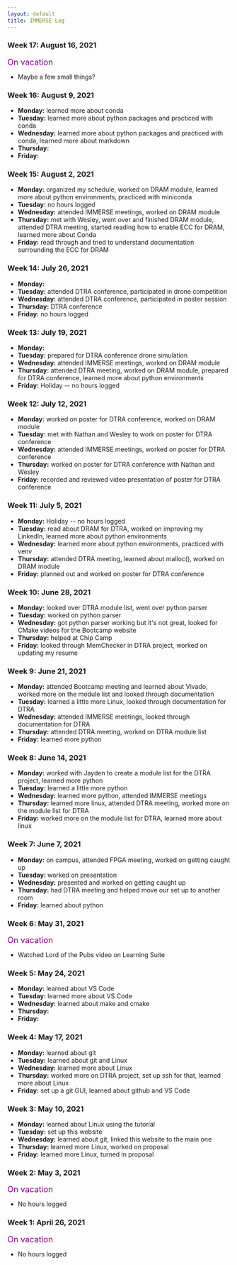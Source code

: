 ```yaml
---
layout: default
title: IMMERSE Log
---
```


### Week 17: August 16, 2021
<span style="color:purple; font-size:1.3em;">On vacation</span>
* Maybe a few small things?

### Week 16: August 9, 2021
* **Monday:** learned more about conda
* **Tuesday:** learned more about python packages and practiced with conda
* **Wednesday:** learned more about python packages and practiced with conda, learned more about markdown
* **Thursday:** 
* **Friday:** 

### Week 15: August 2, 2021
* **Monday:** organized my schedule, worked on DRAM module, learned more about python environments, practiced with miniconda
* **Tuesday:** no hours logged
* **Wednesday:** attended IMMERSE meetings, worked on DRAM module
* **Thursday:** met with Wesley, went over and finished DRAM module, attended DTRA meeting, started reading how to enable ECC for DRAM, learned more about Conda
* **Friday:** read through and tried to understand documentation surrounding the ECC for DRAM

### Week 14: July 26, 2021
* **Monday:** 
* **Tuesday:** attended DTRA conference, participated in drone competition
* **Wednesday:** attended DTRA conference, participated in poster session
* **Thursday:** DTRA conference
* **Friday:** no hours logged

### Week 13: July 19, 2021
* **Monday:** 
* **Tuesday:** prepared for DTRA conference drone simulation
* **Wednesday:** attended IMMERSE meetings, worked on DRAM module
* **Thursday:** attended DTRA meeting, worked on DRAM module, prepared for DTRA conference, learned more about python environments
* **Friday:** Holiday -- no hours logged

### Week 12: July 12, 2021
* **Monday:** worked on poster for DTRA conference, worked on DRAM module
* **Tuesday:** met with Nathan and Wesley to work on poster for DTRA conference
* **Wednesday:** attended IMMERSE meetings, worked on poster for DTRA conference
* **Thursday:** worked on poster for DTRA conference with Nathan and Wesley
* **Friday:** recorded and reviewed video presentation of poster for DTRA conference

### Week 11: July 5, 2021
* **Monday:** Holiday -- no hours logged
* **Tuesday:** read about DRAM for DTRA, worked on improving my LinkedIn, learned more about python environments
* **Wednesday:** learned more about python environments, practiced with venv 
* **Thursday:** attended DTRA meeting, learned about malloc(), worked on DRAM module
* **Friday:** planned out and worked on poster for DTRA conference

### Week 10: June 28, 2021
* **Monday:** looked over DTRA module list, went over python parser 
* **Tuesday:** worked on python parser
* **Wednesday:** got python parser working but it's not great, looked for CMake videos for the Bootcamp website
* **Thursday:** helped at Chip Camp
* **Friday:** looked through MemChecker in DTRA project, worked on updating my resume

### Week 9: June 21, 2021
* **Monday:** attended Bootcamp meeting and learned about Vivado, worked more on the module list and looked through documentation
* **Tuesday:** learned a little more Linux, looked through documentation for DTRA
* **Wednesday:** attended IMMERSE meetings, looked through documentation for DTRA
* **Thursday:** attended DTRA meeting, worked on DTRA module list
* **Friday:** learned more python

### Week 8: June 14, 2021
* **Monday:** worked with Jayden to create a module list for the DTRA project, learned more python
* **Tuesday:** learned a little more python
* **Wednesday:** learned more python, attended IMMERSE meetings
* **Thursday:** learned more linux, attended DTRA meeting, worked more on the module list for DTRA
* **Friday:** worked more on the module list for DTRA, learned more about linux

### Week 7: June 7, 2021
* **Monday:** on campus, attended FPGA meeting, worked on getting caught up
* **Tuesday:** worked on presentation
* **Wednesday:** presented and worked on getting caught up
* **Thursday:** had DTRA meeting and helped move our set up to another room
* **Friday:** learned about python 

### Week 6: May 31, 2021
<span style="color:purple; font-size:1.3em;">On vacation</span>
* Watched Lord of the Pubs video on Learning Suite

### Week 5: May 24, 2021
* **Monday:** learned about VS Code
* **Tuesday:** learned more about VS Code
* **Wednesday:** learned about make and cmake 
* **Thursday:** 
* **Friday:** 

### Week 4: May 17, 2021
* **Monday:** learned about git 
* **Tuesday:** learned about git and Linux
* **Wednesday:** learned more about Linux
* **Thursday:** worked more on DTRA project, set up ssh for that, learned more about Linux
* **Friday:** set up a git GUI, learned about github and VS Code

### Week 3: May 10, 2021
* **Monday:** learned about Linux using the tutorial
* **Tuesday:** set up this website
* **Wednesday:** learned about git, linked this website to the main one
* **Thursday:** learned more Linux, worked on proposal
* **Friday:** learned more Linux, turned in proposal

### Week 2: May 3, 2021
<span style="color:purple; font-size:1.3em;">On vacation</span>
* No hours logged

### Week 1: April 26, 2021
<span style="color:purple; font-size:1.3em;">On vacation</span>
* No hours logged 
